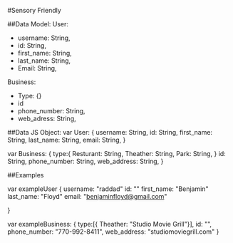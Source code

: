 #Sensory Friendly 

##Data Model:
User:
- username: String,
- id: String,
- first_name: String,
- last_name: String,
- Email: String,

Business:
- Type: {}
- id
- phone_number: String,
- web_adress: String,

##Data JS Object:
var User: {
    username: String,
    id: String,
    first_name: String,
    last_name: String,
    email: String, 
}

var Business: {
    type:{
        Resturant: String,
        Theather: String,
        Park: String,
    }
    id: String,
    phone_number: String,
    web_address: String,
}

##Examples

var exampleUser {
    username: "raddad"
    id: ""
    first_name: "Benjamin"
    last_name: "Floyd"
    email: "benjaminfloyd@gmail.com"
    
}

var exampleBusiness: {
    type:[{ Theather: "Studio Movie Grill"}],
    id: "",
    phone_number: "770-992-8411",
    web_address: "studiomoviegrill.com"
}



<!--Reach/Icebox
- Rating
- Google maps directions
-Facebook login
- Location/Business:[]
- Age recommendation
Address: {
        street: String,
        City: String'
        State: GA
        Zipcode: Number 
            }
- Password
- Family Members
-->


